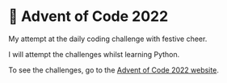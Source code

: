 # 🎄 Advent of Code 2022

My attempt at the daily coding challenge with festive cheer.

I will attempt the challenges whilst learning Python.

To see the challenges, go to the [Advent of Code 2022 website](https://adventofcode.com/2022).
